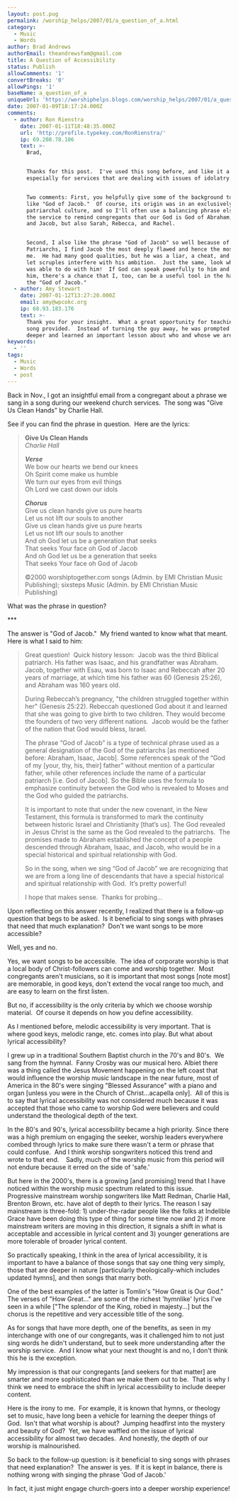 ```yaml
---
layout: post.pug
permalink: /worship_helps/2007/01/a_question_of_a.html 
category:
  - Music
  - Words
author: Brad Andrews
authorEmail: theandrewsfam@gmail.com
title: A Question of Accessibility
status: Publish
allowComments: '1'
convertBreaks: '0'
allowPings: '1'
baseName: a_question_of_a
uniqueUrl: 'https://worshiphelps.blogs.com/worship_helps/2007/01/a_question_of_a.html '
date: 2007-01-09T18:17:24.000Z
comments:
  - author: Ron Rienstra
    date: 2007-01-11T18:48:35.000Z
    url: 'http://profile.typekey.com/RonRienstra/'
    ip: 69.208.78.106
    text: >-
      Brad,


      Thanks for this post.  I've used this song before, and like it a lot,
      especially for services that are dealing with issues of idolatry.  


      Two comments: First, you helpfully give some of the background to a phrase
      like "God of Jacob."  Of course, its origin was in an exclusively
      patriarchal culture, and so I'll often use a balancing phrase elsewhere in
      the service to remind congregants that our God is God of Abraham, Isaac
      and Jacob, but also Sarah, Rebecca, and Rachel.


      Second, I also like the phrase "God of Jacob" so well because of all the
      Patriarchs, I find Jacob the most deeply flawed and hence the most like
      me.  He had many good qualities, but he was a liar, a cheat, and didn't
      let scruples interfere with his ambition.  Just the same, look what God
      was able to do with him!  If God can speak powerfully to him and through
      him, there's a chance that I, too, can be a useful tool in the hands of
      the "God of Jacob."
  - author: Amy Stewart
    date: 2007-01-12T13:27:20.000Z
    email: amy@wpcokc.org
    ip: 68.93.183.176
    text: >-
      Thank you for your insight.  What a great opportunity for teaching the
      song provided.  Instead of turning the guy away, he was prompted to look
      deeper and learned an important lesson about who and whose we are.
keywords:
  - ''
tags:
  - Music
  - Words
  - post
---
```

Back in Nov., I got an insightful email from a congregant about a phrase we sang in a song during our weekend church services.  The song was "Give Us Clean Hands" by Charlie Hall. 

See if you can find the phrase in question.  Here are the lyrics:

> **Give Us Clean Hands**  
> _Charlie Hall_
> 
> _**Verse**_  
> We bow our hearts we bend our knees  
> Oh Spirit come make us humble  
> We turn our eyes from evil things  
> Oh Lord we cast down our idols
> 
> _**Chorus**_  
> Give us clean hands give us pure hearts  
> Let us not lift our souls to another  
> Give us clean hands give us pure hearts  
> Let us not lift our souls to another  
> And oh God let us be a generation that seeks  
> That seeks Your face oh God of Jacob  
> And oh God let us be a generation that seeks  
> That seeks Your face oh God of Jacob
> 
> ©2000 worshiptogether.com songs (Admin. by EMI Christian Music Publishing); sixsteps Music (Admin. by EMI Christian Music Publishing)

What was the phrase in question?

\*\*\*

The answer is "God of Jacob."  My friend wanted to know what that meant.  Here is what I said to him:

> Great question!  Quick history lesson:  Jacob was the third Biblical patriarch. His father was Isaac, and his grandfather was Abraham. Jacob, together with Esau, was born to Isaac and Rebeccah after 20 years of marriage, at which time his father was 60 (Genesis 25:26), and Abraham was 160 years old.
> 
> During Rebeccah’s pregnancy, "the children struggled together within her" (Genesis 25:22). Rebeccah questioned God about it and learned that she was going to give birth to two children. They would become the founders of two very different nations.  Jacob would be the father of the nation that God would bless, Israel. 
> 
> The phrase “God of Jacob” is a type of technical phrase used as a general designation of the God of the patriarchs \[as mentioned before: Abraham, Isaac, Jacob\]. Some references speak of the “God of my \[your, thy, his, their\] father” without mention of a particular father, while other references include the name of a particular patriarch \[i.e. God of Jacob\]. So the Bible uses the formula to emphasize continuity between the God who is revealed to Moses and the God who guided the patriarchs.
> 
> It is important to note that under the new covenant, in the New Testament, this formula is transformed to mark the continuity between historic Israel and Christianity \[that’s us\]. The God revealed in Jesus Christ is the same as the God revealed to the patriarchs.  The promises made to Abraham established the concept of a people descended through Abraham, Isaac, and Jacob, who would be in a special historical and spiritual relationship with God.
> 
> So in the song, when we sing “God of Jacob” we are recognizing that we are from a long line of descendants that have a special historical and spiritual relationship with God.  It’s pretty powerful!
> 
> I hope that makes sense.  Thanks for probing...

Upon reflecting on this answer recently, I realized that there is a follow-up question that begs to be asked.  Is it beneficial to sing songs with phrases that need that much explanation?  Don't we want songs to be more accessible? 

Well, yes and no. 

Yes, we want songs to be accessible.  The idea of corporate worship is that a local body of Christ-followers can come and worship together.  Most congregants aren't musicians, so it is important that most songs \[note most\] are memorable, in good keys, don't extend the vocal range too much, and are easy to learn on the first listen.

But no, if accessibility is the only criteria by which we choose worship material.  Of course it depends on how you define accessibility. 

As I mentioned before, melodic accessibility is very important. That is where good keys, melodic range, etc. comes into play. But what about lyrical accessibility? 

I grew up in a traditional Southern Baptist church in the 70's and 80's.  We sang from the hymnal.  Fanny Crosby was our musical hero. Albiet there was a thing called the Jesus Movement happening on the left coast that would influence the worship music landscape in the near future, most of America in the 80's were singing "Blessed Assurance" with a piano and organ \[unless you were in the Church of Christ...acapella only\].  All of this is to say that lyrical accessibility was not considered much because it was accepted that those who came to worship God were believers and could understand the theological depth of the text.

In the 80's and 90's, lyrical accessibility became a high priority. Since there was a high premium on engaging the seeker, worship leaders everywhere combed through lyrics to make sure there wasn't a term or phrase that could confuse.  And I think worship songwriters noticed this trend and wrote to that end.    Sadly, much of the worship music from this period will not endure because it erred on the side of 'safe.'

But here in the 2000's, there is a growing \[and promising\] trend that I have noticed within the worship music spectrum related to this issue.  Progressive mainstream worship songwriters like Matt Redman, Charlie Hall, Brenton Brown, etc. have alot of depth to their lyrics. The reason I say mainstream is three-fold: 1) under-the-radar people like the folks at Indelible Grace have been doing this type of thing for some time now and 2) if more mainstream writers are moving in this direction, it signals a shift in what is acceptable and accessible in lyrical content and 3) younger generations are more tolerable of broader lyrical content.

So practically speaking, I think in the area of lyrical accessibility, it is important to have a balance of those songs that say one thing very simply, those that are deeper in nature \[particularly theologically-which includes updated hymns\], and then songs that marry both. 

One of the best examples of the latter is Tomlin's "How Great is Our God."  The verses of "How Great..." are some of the richest 'hymnlike' lyrics I've seen in a while \["The splendor of the King, robed in majesty...\] but the chorus is the repetitive and very accessible title of the song.

As for songs that have more depth, one of the benefits, as seen in my interchange with one of our congregants, was it challenged him to not just sing words he didn't understand, but to seek more understanding after the worship service.  And I know what your next thought is and no, I don't think this he is the exception. 

My impression is that our congregants \[and seekers for that matter\] are smarter and more sophisticated than we make them out to be.  That is why I think we need to embrace the shift in lyrical accessibility to include deeper content.

Here is the irony to me.  For example, it is known that hymns, or theology set to music, have long been a vehicle for learning the deeper things of God.  Isn't that what worship is about?  Jumping headfirst into the mystery and beauty of God?  Yet, we have waffled on the issue of lyrical accessibility for almost two decades.  And honestly, the depth of our worship is malnourished. 

So back to the follow-up question: is it beneficial to sing songs with phrases that need explanation?  The answer is yes.  If it is kept in balance, there is nothing wrong with singing the phrase 'God of Jacob.' 

In fact, it just might engage church-goers into a deeper worship experience!